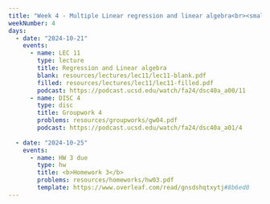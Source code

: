 ```yaml
---
title: "Week 4 - Multiple Linear regression and linear algebra<br><small>📘 Read <a href='resources/notes/notes_chapter_2.pdf#page=10'>Note 2, Pages 10-19</a>, <a href='https://xkcd.com/2048/'>xkcd</a>.</small>"
weekNumber: 4
days:
  - date: "2024-10-21"
    events:
      - name: LEC 11
        type: lecture
        title: Regression and Linear algebra
        blank: resources/lectures/lec11/lec11-blank.pdf
        filled: resources/lectures/lec11/lec11-filled.pdf
        podcast: https://podcast.ucsd.edu/watch/fa24/dsc40a_a00/11
      - name: DISC 4
        type: disc
        title: Groupwork 4
        problems: resources/groupworks/gw04.pdf
        podcast: https://podcast.ucsd.edu/watch/fa24/dsc40a_a01/4
  
  - date: "2024-10-25"
    events:
      - name: HW 3 due
        type: hw
        title: <b>Homework 3</b>
        problems: resources/homeworks/hw03.pdf
        template: https://www.overleaf.com/read/gnsdshqtxytj#8b6ed0
---
```

